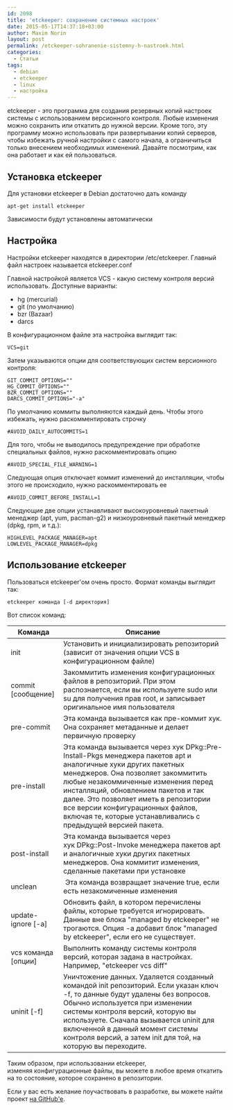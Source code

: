 ```yaml
---
id: 2098
title: 'etckeeper: сохранение системных настроек'
date: 2015-05-17T14:37:18+03:00
author: Maxim Norin
layout: post
permalink: /etckeeper-sohranenie-sistemny-h-nastroek.html
categories:
  - Статьи
tags:
  - debian
  - etckeeper
  - linux
  - настройка
---
```

etckeeper - это программа для создания резервных копий настроек системы с использованием версионного контроля. Любые изменения можно сохранить или откатить до нужной версии. Кроме того, эту программу можно использовать при развертывании копий серверов, чтобы избежать ручной настройки с самого начала, а ограничиться только внесением необходимых изменений. Давайте посмотрим, как она работает и как ей пользоваться.
<!--more-->

## Установка etckeeper

Для установки etckeeper в Debian достаточно дать команду
```
apt-get install etckeeper
```

Зависимости будут установлены автоматически

## Настройка

Настройки etckeeper находятся в директории /etc/etckeeper. Главный файл настроек называется etckeeper.conf

Главной настройкой является VCS - какую систему контроля версий использовать. Доступные варианты:
- hg (mercurial)
- git (по умолчанию)
- bzr (Bazaar)
- darcs

В конфигурационном файле эта настройка выглядит так:
```
VCS=git
```
Затем указываются опции для соответствующих систем версионного контроля:
```
GIT_COMMIT_OPTIONS=""
HG_COMMIT_OPTIONS=""
BZR_COMMIT_OPTIONS=""
DARCS_COMMIT_OPTIONS="-a"
```

По умолчанию коммиты выполняются каждый день. Чтобы этого избежать, нужно раскомментировать строчку
```
#AVOID_DAILY_AUTOCOMMITS=1
```
Для того, чтобы не выводилось предупреждение при обработке специальных файлов, нужно раскомментировать опцию
```
#AVOID_SPECIAL_FILE_WARNING=1
```
Следующая опция отключает коммит изменений до инсталляции, чтобы этого не происходило, нужно раскомментировать ее
```
#AVOID_COMMIT_BEFORE_INSTALL=1
```
Следующие две опции устанавливают высокоуровневый пакетный менеджер (apt, yum, pacman-g2) и низкоуровневый пакетный менеджер (dpkg, rpm, и т.д.):
```
HIGHLEVEL_PACKAGE_MANAGER=apt
LOWLEVEL_PACKAGE_MANAGER=dpkg
```

## Использование etckeeper

Пользоваться etckeeper'ом очень просто. Формат команды выглядит так:
```
etckeeper команда [-d директория]
```
Вот список команд:

| Команда | Описание |
|---|---|
| init | Установить и инициализировать репозиторий (зависит от значения опции VCS в конфигурационном файле) |
| commit [сообщение] | Закоммитить изменения конфигурационных файлов в репозиторий. При этом распознается, если вы используете sudo или su для получения прав root, и записывает оригинальное имя пользователя |
| pre-commit | Эта команда вызывается как пре-коммит хук. Она сохраняет метаданные и делает первичную проверку |
| pre-install | Эта команда вызывается через хук DPkg::Pre-Install-Pkgs менеджера пакетов apt и аналогичные хуки других пакетных менеджеров. Она позволяет закоммитить любые незакоммиченные изменения перед инсталляций, обновлением пакетов и так далее. Это позволяет иметь в репозитории все версии конфигурационных файлов, включая те, которые устанавливались с предыдущей версией пакета. |
| post-install | Эта команда вызывается через хук DPkg::Post-Invoke менеджера пакетов apt и аналогичные хуки других пакетных менеджеров. Она коммитит изменения, сделанные пакетами при установке |
| unclean | Эта команда возвращает значение true, если есть незакомиченные изменения |
| update-ignore [-a] | Обновить файл, в котором перечислены файлы, которые требуется игнорировать. Данные вне блока "managed by etckeeper" не трогаются. Опция -a добавит блок "managed by etckeeper", если его не существует. |
| vcs команда [опции] | Выполнить команду системы контроля версий, которая задана в настройках. Например, "etckeeper vcs diff" |
| uninit [-f] | Уничтожение данных. Удаляется созданный командой init репозиторий. Если указан ключ -f, то данные будут удалены без вопросов. Обычно используется при изменении системы контроля версий, которую вы используете. Сначала вызывается uninit для включенной в данный момент системы контроля версий, а затем init для той, на которую вы переходите. |

Таким образом, при использовании etckeeper, изменяя конфигурационные файлы, вы можете в любое время откатить на то состояние, которое сохранено в репозитории.

Если у вас есть желание поучаствовать в разработке, вы можете найти проект [на GitHub'е](https://github.com/joeyh/etckeeper).